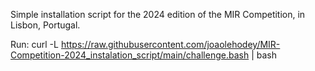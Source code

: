 Simple installation script for the 2024 edition of the MIR Competition, in Lisbon, Portugal.

Run: curl -L https://raw.githubusercontent.com/joaolehodey/MIR-Competition-2024_instalation_script/main/challenge.bash | bash
